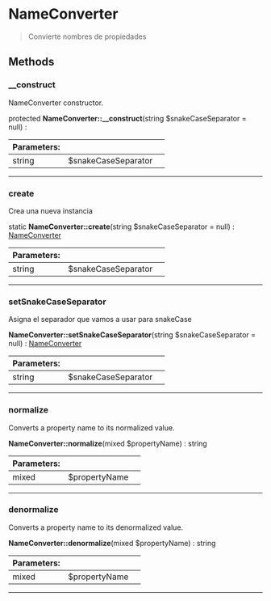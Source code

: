 
                                                                                                                                            
    
# NameConverter


> Convierte nombres de propiedades
>
> 








## Methods

### __construct
NameConverter constructor.


protected **NameConverter::__construct**(string $snakeCaseSeparator = null) : 


|Parameters: | | |
| --- | --- | --- |
|string |$snakeCaseSeparator |  |

---


### create
Crea una nueva instancia


static **NameConverter::create**(string $snakeCaseSeparator = null) : [NameConverter](../../../NameConverter.md)


|Parameters: | | |
| --- | --- | --- |
|string |$snakeCaseSeparator |  |

---


### setSnakeCaseSeparator
Asigna el separador que vamos a usar para snakeCase


**NameConverter::setSnakeCaseSeparator**(string $snakeCaseSeparator = null) : [NameConverter](../../../NameConverter.md)


|Parameters: | | |
| --- | --- | --- |
|string |$snakeCaseSeparator |  |

---


### normalize
Converts a property name to its normalized value.


**NameConverter::normalize**(mixed $propertyName) : string


|Parameters: | | |
| --- | --- | --- |
|mixed |$propertyName |  |

---


### denormalize
Converts a property name to its denormalized value.


**NameConverter::denormalize**(mixed $propertyName) : string


|Parameters: | | |
| --- | --- | --- |
|mixed |$propertyName |  |

---


                                                                                                                                                                                                                                                                                                                                                                                                            
    
                                                                                                                                                                                                                                                                             
                